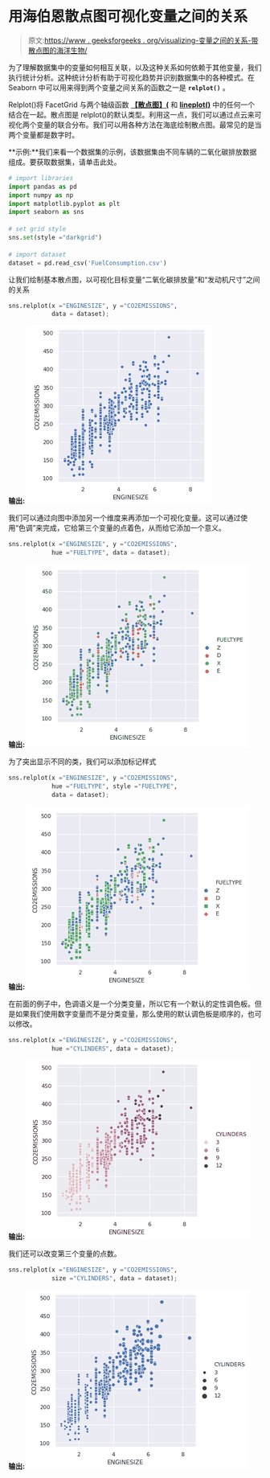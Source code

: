 # 用海伯恩散点图可视化变量之间的关系

> 原文:[https://www . geeksforgeeks . org/visualizing-变量之间的关系-带散点图的海洋生物/](https://www.geeksforgeeks.org/visualizing-relationship-between-variables-with-scatter-plots-in-seaborn/)

为了理解数据集中的变量如何相互关联，以及这种关系如何依赖于其他变量，我们执行统计分析。这种统计分析有助于可视化趋势并识别数据集中的各种模式。在 Seaborn 中可以用来得到两个变量之间关系的函数之一是 **`relplot()`** 。

Relplot()将 FacetGrid 与两个轴级函数 **[【散点图】(](https://www.geeksforgeeks.org/scatterplot-using-seaborn-in-python/)** 和 **[lineplot()](https://www.geeksforgeeks.org/lineplot-using-seaborn-in-python/)** 中的任何一个结合在一起。散点图是 relplot()的默认类型。利用这一点，我们可以通过点云来可视化两个变量的联合分布。我们可以用各种方法在海底绘制散点图。最常见的是当两个变量都是数字时。

**示例:**我们来看一个数据集的示例，该数据集由不同车辆的二氧化碳排放数据组成。要获取数据集，请单击此处。

```py
# import libraries
import pandas as pd
import numpy as np
import matplotlib.pyplot as plt
import seaborn as sns

# set grid style
sns.set(style ="darkgrid")

# import dataset
dataset = pd.read_csv('FuelConsumption.csv')
```

让我们绘制基本散点图，以可视化目标变量“二氧化碳排放量”和“发动机尺寸”之间的关系

```py
sns.relplot(x ="ENGINESIZE", y ="CO2EMISSIONS",
            data = dataset);
```

**输出:**
![](img/e3a6c844dc2deb60caa7b559b1262b75.png)

我们可以通过向图中添加另一个维度来再添加一个可视化变量。这可以通过使用“色调”来完成，它给第三个变量的点着色，从而给它添加一个意义。

```py
sns.relplot(x ="ENGINESIZE", y ="CO2EMISSIONS", 
            hue ="FUELTYPE", data = dataset);
```

**输出:**
![](img/4af3b9d8e6b5677b71317369905f540c.png)

为了突出显示不同的类，我们可以添加标记样式

```py
sns.relplot(x ="ENGINESIZE", y ="CO2EMISSIONS",
            hue ="FUELTYPE", style ="FUELTYPE", 
            data = dataset);
```

**输出:**
![](img/e976cc3e9fc2a5c6a1f3f69750dafeb4.png)

在前面的例子中，色调语义是一个分类变量，所以它有一个默认的定性调色板。但是如果我们使用数字变量而不是分类变量，那么使用的默认调色板是顺序的，也可以修改。

```py
sns.relplot(x ="ENGINESIZE", y ="CO2EMISSIONS",
            hue ="CYLINDERS", data = dataset);
```

**输出:**
![](img/f3f1462814f97cc2890d435804469466.png)

我们还可以改变第三个变量的点数。

```py
sns.relplot(x ="ENGINESIZE", y ="CO2EMISSIONS", 
            size ="CYLINDERS", data = dataset);
```

**输出:**
![](img/a1d6c427a2e6e1581a20b27542c6d12e.png)